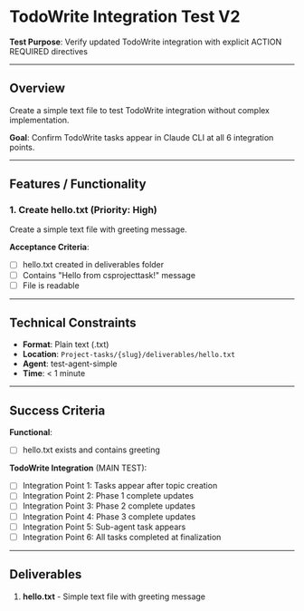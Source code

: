 # TodoWrite Integration Test V2

**Test Purpose**: Verify updated TodoWrite integration with explicit ACTION REQUIRED directives

---

## Overview

Create a simple text file to test TodoWrite integration without complex implementation.

**Goal**: Confirm TodoWrite tasks appear in Claude CLI at all 6 integration points.

---

## Features / Functionality

### 1. **Create hello.txt** (Priority: High)

Create a simple text file with greeting message.

**Acceptance Criteria**:
- [ ] hello.txt created in deliverables folder
- [ ] Contains "Hello from csprojecttask!" message
- [ ] File is readable

---

## Technical Constraints

- **Format**: Plain text (.txt)
- **Location**: `Project-tasks/{slug}/deliverables/hello.txt`
- **Agent**: test-agent-simple
- **Time**: < 1 minute

---

## Success Criteria

**Functional**:
- [ ] hello.txt exists and contains greeting

**TodoWrite Integration** (MAIN TEST):
- [ ] Integration Point 1: Tasks appear after topic creation
- [ ] Integration Point 2: Phase 1 complete updates
- [ ] Integration Point 3: Phase 2 complete updates
- [ ] Integration Point 4: Phase 3 complete updates
- [ ] Integration Point 5: Sub-agent task appears
- [ ] Integration Point 6: All tasks completed at finalization

---

## Deliverables

1. **hello.txt** - Simple text file with greeting message
